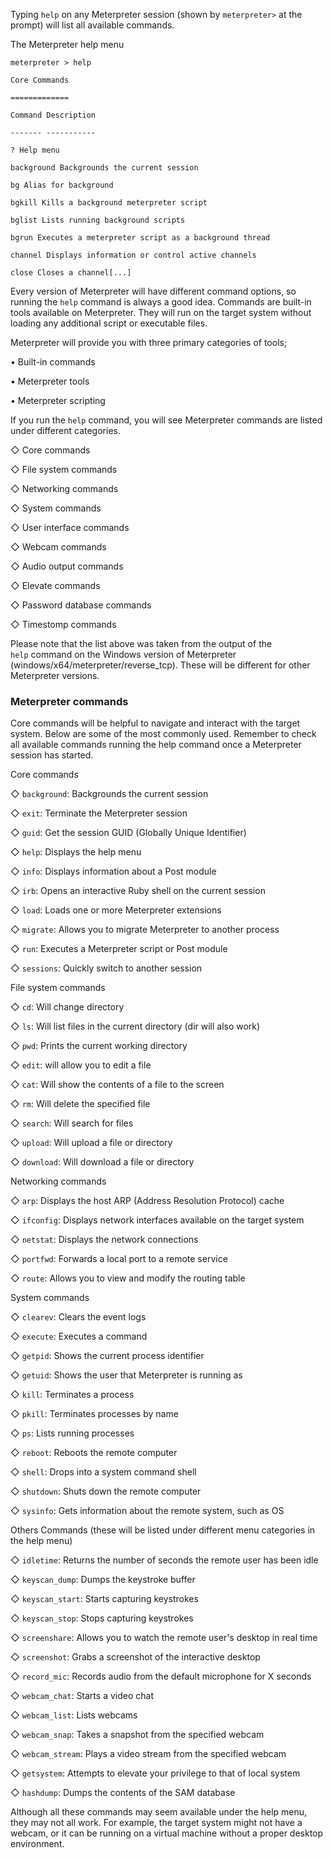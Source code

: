 Typing `help` on any Meterpreter session (shown by `meterpreter>` at the prompt) will list all available commands.

The Meterpreter help menu

`meterpreter > help`

`Core Commands`

`=============`

`Command Description`

`------- -----------`

`? Help menu`

`background Backgrounds the current session`

`bg Alias for background`

`bgkill Kills a background meterpreter script`

`bglist Lists running background scripts`

`bgrun Executes a meterpreter script as a background thread`

`channel Displays information or control active channels`

`close Closes a channel[...]`

Every version of Meterpreter will have different command options, so running the `help` command is always a good idea. Commands are built-in tools available on Meterpreter. They will run on the target system without loading any additional script or executable files.

Meterpreter will provide you with three primary categories of tools;

• Built-in commands

• Meterpreter tools

• Meterpreter scripting

If you run the `help` command, you will see Meterpreter commands are listed under different categories.

◇ Core commands

◇ File system commands

◇ Networking commands

◇ System commands

◇ User interface commands

◇ Webcam commands

◇ Audio output commands

◇ Elevate commands

◇ Password database commands

◇ Timestomp commands

Please note that the list above was taken from the output of the `help` command on the Windows version of Meterpreter (windows/x64/meterpreter/reverse_tcp). These will be different for other Meterpreter versions.

### **Meterpreter commands**

Core commands will be helpful to navigate and interact with the target system. Below are some of the most commonly used. Remember to check all available commands running the help command once a Meterpreter session has started.

Core commands

◇ `background`: Backgrounds the current session

◇ `exit`: Terminate the Meterpreter session

◇ `guid`: Get the session GUID (Globally Unique Identifier)

◇ `help`: Displays the help menu

◇ `info`: Displays information about a Post module

◇ `irb`: Opens an interactive Ruby shell on the current session

◇ `load`: Loads one or more Meterpreter extensions

◇ `migrate`: Allows you to migrate Meterpreter to another process

◇ `run`: Executes a Meterpreter script or Post module

◇ `sessions`: Quickly switch to another session

File system commands

◇ `cd`: Will change directory

◇ `ls`: Will list files in the current directory (dir will also work)

◇ `pwd`: Prints the current working directory

◇ `edit`: will allow you to edit a file

◇ `cat`: Will show the contents of a file to the screen

◇ `rm`: Will delete the specified file

◇ `search`: Will search for files

◇ `upload`: Will upload a file or directory

◇ `download`: Will download a file or directory

Networking commands

◇ `arp`: Displays the host ARP (Address Resolution Protocol) cache

◇ `ifconfig`: Displays network interfaces available on the target system

◇ `netstat`: Displays the network connections

◇ `portfwd`: Forwards a local port to a remote service

◇ `route`: Allows you to view and modify the routing table

System commands

◇ `clearev`: Clears the event logs

◇ `execute`: Executes a command

◇ `getpid`: Shows the current process identifier

◇ `getuid`: Shows the user that Meterpreter is running as

◇ `kill`: Terminates a process

◇ `pkill`: Terminates processes by name

◇ `ps`: Lists running processes

◇ `reboot`: Reboots the remote computer

◇ `shell`: Drops into a system command shell

◇ `shutdown`: Shuts down the remote computer

◇ `sysinfo`: Gets information about the remote system, such as OS

Others Commands (these will be listed under different menu categories in the help menu)

◇ `idletime`: Returns the number of seconds the remote user has been idle

◇ `keyscan_dump`: Dumps the keystroke buffer

◇ `keyscan_start`: Starts capturing keystrokes

◇ `keyscan_stop`: Stops capturing keystrokes

◇ `screenshare`: Allows you to watch the remote user's desktop in real time

◇ `screenshot`: Grabs a screenshot of the interactive desktop

◇ `record_mic`: Records audio from the default microphone for X seconds

◇ `webcam_chat`: Starts a video chat

◇ `webcam_list`: Lists webcams

◇ `webcam_snap`: Takes a snapshot from the specified webcam

◇ `webcam_stream`: Plays a video stream from the specified webcam

◇ `getsystem`: Attempts to elevate your privilege to that of local system

◇ `hashdump`: Dumps the contents of the SAM database

Although all these commands may seem available under the help menu, they may not all work. For example, the target system might not have a webcam, or it can be running on a virtual machine without a proper desktop environment.